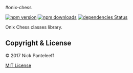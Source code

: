 #onix-chess 

[![npm version][npm-badge]][npm] [![npm downloads][npd-badge]][npm] [![dependencies Status][dps-badge]][dps]

Onix Chess classes library.

## Copyright & License

© 2017 Nick Panteleeff

[MIT License](/LICENSE)

[npm-badge]: https://img.shields.io/npm/v/onix-chess?style=flat
[npd-badge]: https://img.shields.io/npm/dm/onix-chess.svg?style=flat-square
[dps-badge]: https://david-dm.org/DrNixx/onix-chess/status.svg
[dps]: https://david-dm.org/DrNixx/onix-chess
[npm]: https://www.npmjs.com/package/onix-chess